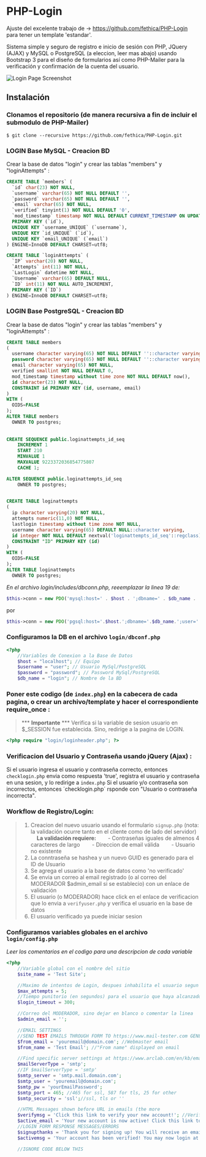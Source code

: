 PHP-Login
=========

Ajuste del excelente trabajo de -> https://github.com/fethica/PHP-Login para tener un template 'estandar'.

Sistema simple y seguro de registro e inicio de sesión con PHP, JQuery (AJAX) y MySQL o PostgreSQL (a eleccion, leer mas abajo) usando Bootstrap 3 para el diseño de formularios así como PHP-Mailer para la verificación y confirmación de la cuenta del usuario.

<img src="https://raw.githubusercontent.com/fethica/PHP-Login/master/login/images/screenshot.png" alt="Login Page Screenshot" />

## Instalación

### Clonamos el repositorio (de manera recursiva a fin de incluir el submodulo de PHP-Mailer)
    $ git clone --recursive https://github.com/fethica/PHP-Login.git

### LOGIN Base MySQL - Creacion BD

Crear la base de datos "login" y crear las tablas "members" y "loginAttempts" :

```sql
CREATE TABLE `members` (
  `id` char(23) NOT NULL,
  `username` varchar(65) NOT NULL DEFAULT '',
  `password` varchar(65) NOT NULL DEFAULT '',
  `email` varchar(65) NOT NULL,
  `verified` tinyint(1) NOT NULL DEFAULT '0',
  `mod_timestamp` timestamp NOT NULL DEFAULT CURRENT_TIMESTAMP ON UPDATE CURRENT_TIMESTAMP,
  PRIMARY KEY (`id`),
  UNIQUE KEY `username_UNIQUE` (`username`),
  UNIQUE KEY `id_UNIQUE` (`id`),
  UNIQUE KEY `email_UNIQUE` (`email`)
) ENGINE=InnoDB DEFAULT CHARSET=utf8;

CREATE TABLE `loginAttempts` (
  `IP` varchar(20) NOT NULL,
  `Attempts` int(11) NOT NULL,
  `LastLogin` datetime NOT NULL,
  `Username` varchar(65) DEFAULT NULL,
  `ID` int(11) NOT NULL AUTO_INCREMENT,
  PRIMARY KEY (`ID`)
) ENGINE=InnoDB DEFAULT CHARSET=utf8;
```

### LOGIN Base PostgreSQL - Creacion BD

Crear la base de datos "login" y crear las tablas "members" y "loginAttempts" :

```sql
CREATE TABLE members
(
  username character varying(65) NOT NULL DEFAULT ''::character varying,
  password character varying(65) NOT NULL DEFAULT ''::character varying,
  email character varying(65) NOT NULL,
  verified smallint NOT NULL DEFAULT 0,
  mod_timestamp timestamp without time zone NOT NULL DEFAULT now(),
  id character(23) NOT NULL,
  CONSTRAINT id PRIMARY KEY (id, username, email)
)
WITH (
  OIDS=FALSE
);
ALTER TABLE members
  OWNER TO postgres;
  
  
CREATE SEQUENCE public.loginattempts_id_seq
    INCREMENT 1
    START 210
    MINVALUE 1
    MAXVALUE 9223372036854775807
    CACHE 1;

ALTER SEQUENCE public.loginattempts_id_seq
    OWNER TO postgres;  
  

CREATE TABLE loginattempts
(
  ip character varying(20) NOT NULL,
  attempts numeric(11,0) NOT NULL,
  lastlogin timestamp without time zone NOT NULL,
  username character varying(65) DEFAULT NULL::character varying,
  id integer NOT NULL DEFAULT nextval('loginattempts_id_seq'::regclass),
  CONSTRAINT "ID" PRIMARY KEY (id)
)
WITH (
  OIDS=FALSE
);
ALTER TABLE loginattempts
  OWNER TO postgres;
```
<i>En el archivo login/includes/dbconn.php, reeemplazar la linea 19 de:</i>

```php
$this->conn = new PDO('mysql:host=' . $host . ';dbname=' . $db_name . ';charset=utf8', $username, $password);
```
por

```php
$this->conn = new PDO('pgsql:host='.$host.';dbname='.$db_name.';user='.$username.';password='.$password);
```


### Configuramos la DB en el archivo `login/dbconf.php`
```php
<?php
    //Variables de Conexion a la Base de Datos
    $host = "localhost"; // Equipo
    $username = "user"; // Usuario MySql/PostgreSQL
    $password = "password"; // Password MySql/PostgreSQL
    $db_name = "login"; // Nombre de la BD

```

### Poner este codigo (de `index.php`) en la cabecera de cada pagina, o crear un archivo/template y hacer el correspondiente require_once :
> *** **Importante** *** Verifica si la variable de sesion usuario en $_SESSION fue establecida. Sino, redirige a la pagina de LOGIN. 

```php
<?php require "login/loginheader.php"; ?>
```

### Verificacion del Usuario y Contraseña usando jQuery (Ajax) :

Si el usuario ingresa el usuario y contraseña correcto, entonces `checklogin.php` envia como respuesta 'true', registra el usuario y contraseña en una sesion, y lo redirige a `index.php`
Si el usuario y/o contraseña son incorrectos, entonces  ´checklogin.php´ rsponde con "Usuario o contraseña incorrecta".


### Workflow de Registro/Login:
> 1) Creacion del nuevo usuario usando el formulario `signup.php`
> (nota: la validación ocurre tanto en el cliente como de lado del servidor)
> &nbsp;&nbsp;&nbsp;&nbsp;<b>La validación requiere: </b>
> &nbsp;&nbsp;&nbsp;&nbsp;&nbsp;&nbsp; - Contraseñas iguales de almenos 4 caracteres de largo
> &nbsp;&nbsp;&nbsp;&nbsp;&nbsp;&nbsp; - Direccion de email válida
> &nbsp;&nbsp;&nbsp;&nbsp;&nbsp;&nbsp; - Usuario no existente
> 2) La conntraseña se hashea y un nuevo GUID es generado para el ID de Usuario
> 3) Se agrega el usuario a la base de datos como 'no verificado'
> 4) Se envia un correo al email registrado (o al correo del MODERADOR $admin_email si se establecio) con un enlace de validación
> 5) El usuario (o MODERADOR) hace click en el enlace de verificacion que lo envia a `verifyuser.php` y verifica el usuario en la base de datos
> 6) El usuario verificado ya puede iniciar sesion


### Configuramos variables globales en el archivo `login/config.php`
<i>Leer los comentarios en el codigo para una descripcion de cada variable</i>

```php
<?php
    //Variable global con el nombre del sitio
    $site_name = 'Test Site';

    //Maximo de intentos de Login, despues inhabilita el usuario segun el tiempo definido
    $max_attempts = 5;
    //Tiempo punitorio (en segundos) para el usuario que haya alcanzado el maximo numero de intentos de Login
    $login_timeout = 300;

    //Correo del MODERADOR, sino dejar en blanco o comentar la linea
    $admin_email = '';

    //EMAIL SETTINGS
    //SEND TEST EMAILS THROUGH FORM TO https://www.mail-tester.com GENERATED ADDRESS FOR SPAM SCORE
    $from_email = 'youremail@domain.com'; //Webmaster email
    $from_name = 'Test Email'; //"From name" displayed on email

    //Find specific server settings at https://www.arclab.com/en/kb/email/list-of-smtp-and-pop3-servers-mailserver-list.html
    $mailServerType = 'smtp';
    //IF $mailServerType = 'smtp'
    $smtp_server = 'smtp.mail.domain.com';
    $smtp_user = 'youremail@domain.com';
    $smtp_pw = 'yourEmailPassword';
    $smtp_port = 465; //465 for ssl, 587 for tls, 25 for other
    $smtp_security = 'ssl';//ssl, tls or ''

    //HTML Messages shown before URL in emails (the more
    $verifymsg = 'Click this link to verify your new account!'; //Verify email message
    $active_email = 'Your new account is now active! Click this link to log in!';//Active email message
    //LOGIN FORM RESPONSE MESSAGES/ERRORS
    $signupthanks = 'Thank you for signing up! You will receive an email shortly confirming the verification of your account.';
    $activemsg = 'Your account has been verified! You may now login at <br><a href="'.$signin_url.'">'.$signin_url.'</a>';

    //IGNORE CODE BELOW THIS
```
